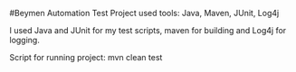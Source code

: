 #Beymen Automation Test Project used tools: Java, Maven, JUnit, Log4j

I used Java and JUnit for my test scripts, maven for building and Log4j for logging.

Script for running project: mvn clean test  